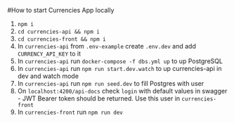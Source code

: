 #How to start Currencies App locally

1. `npm i`
2. `cd currencies-api && npm i`
3. `cd currencies-front && npm i`
4. In `currencies-api` from `.env-example` create `.env.dev` and add `CURRENCY_API_KEY` to it
5. In `currencies-api` run `docker-compose -f dbs.yml up` to up PostgreSQL
6. In `currencies-api` run `npm run start.dev.watch` to up currencies-api in dev and watch mode
7. In `currencies-api` run `npm run seed.dev` to fill Postgres with user
8. On `localhost:4200/api-docs` check `login` with default values in swagger - JWT Bearer token should be returned. Use this user in `currencies-front`
9. In `currencies-front` run `npm run dev`

